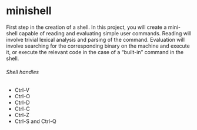 # minishell
First step in the creation of a shell. In this project, you will create a mini-shell capable of reading and evaluating simple user commands. Reading will involve trivial lexical analysis and parsing of the command. Evaluation will involve searching for the corresponding binary on the machine and execute it, or execute the relevant code in the case of a “built-in” command in the shell.

###### Shell handles
- Ctrl-V
- Ctrl-O 
- Ctrl-D
- Ctrl-C
- Ctrl-Z
- Ctrl-S and Ctrl-Q
